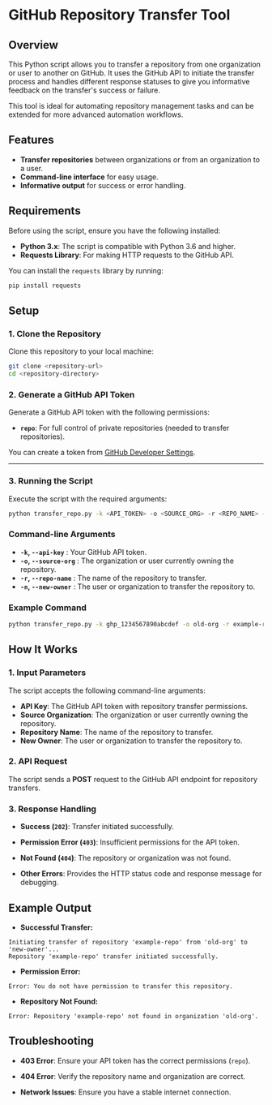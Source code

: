 # GitHub Repository Transfer Tool

## Overview

This Python script allows you to transfer a repository from one organization or user to another on GitHub. It uses the GitHub API to initiate the transfer process and handles different response statuses to give you informative feedback on the transfer's success or failure.

This tool is ideal for automating repository management tasks and can be extended for more advanced automation workflows.

## Features

- **Transfer repositories** between organizations or from an organization to a user.
- **Command-line interface** for easy usage.
- **Informative output** for success or error handling.

## Requirements

Before using the script, ensure you have the following installed:

- **Python 3.x**: The script is compatible with Python 3.6 and higher.
- **Requests Library**: For making HTTP requests to the GitHub API.

You can install the `requests` library by running:

```bash
pip install requests
```

## Setup

### 1. Clone the Repository

Clone this repository to your local machine:

```bash
git clone <repository-url>
cd <repository-directory>
```

### 2. Generate a GitHub API Token

Generate a GitHub API token with the following permissions:

- **`repo`**: For full control of private repositories (needed to transfer repositories).

You can create a token from [GitHub Developer Settings](https://github.com/settings/tokens).

---

### 3. Running the Script

Execute the script with the required arguments:

```bash
python transfer_repo.py -k <API_TOKEN> -o <SOURCE_ORG> -r <REPO_NAME> -n <NEW_OWNER>
```

### Command-line Arguments

- **`-k`, `--api-key`** : Your GitHub API token.
- **`-o`, `--source-org`** : The organization or user currently owning the repository.
- **`-r`, `--repo-name`** : The name of the repository to transfer.
- **`-n`, `--new-owner`** : The user or organization to transfer the repository to.

### Example Command

```bash
python transfer_repo.py -k ghp_1234567890abcdef -o old-org -r example-repo -n new-owner
```

## How It Works

### 1. Input Parameters
The script accepts the following command-line arguments:

- **API Key**: The GitHub API token with repository transfer permissions.
- **Source Organization**: The organization or user currently owning the repository.
- **Repository Name**: The name of the repository to transfer.
- **New Owner**: The user or organization to transfer the repository to.

### 2. API Request
The script sends a **POST** request to the GitHub API endpoint for repository transfers.

### 3. Response Handling

- **Success (`202`)**: Transfer initiated successfully.

- **Permission Error (`403`)**: Insufficient permissions for the API token.

- **Not Found (`404`)**: The repository or organization was not found.

- **Other Errors**: Provides the HTTP status code and response message for debugging.

## Example Output

* **Successful Transfer:**
  
```
Initiating transfer of repository 'example-repo' from 'old-org' to 'new-owner'...
Repository 'example-repo' transfer initiated successfully.
```

* **Permission Error:**
  
```
Error: You do not have permission to transfer this repository.
```

* **Repository Not Found:**
  
```
Error: Repository 'example-repo' not found in organization 'old-org'.
```

## Troubleshooting

- **403 Error**: Ensure your API token has the correct permissions (`repo`).

- **404 Error**: Verify the repository name and organization are correct.

- **Network Issues**: Ensure you have a stable internet connection.

